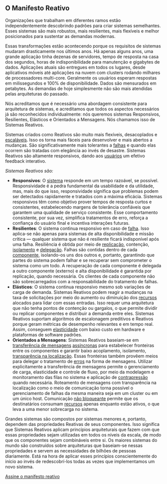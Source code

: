 O Manifesto Reativo
----------------------

Organizações que trabalham em diferentes ramos estão independentemente descobrindo padrões para criar sistemas semelhantes. Esses sistemas são mais robustos, mais resilientes, mais flexíveis e melhor posicionados para sustentar as demandas modernas.

Essas transformações estão acontecendo porque os requisitos de sistemas mudaram drasticamente nos últimos anos. Há apenas alguns anos, uma grande aplicação tinha dezenas de servidores, tempo de resposta na casa dos segundos, horas de indisponibilidade para manutenção e gigabytes de dados. Aplicações atuais são entregues em todos os lugares, desde aplicativos móveis até aplicações na nuvem com clusters rodando milhares de processadores multi-core. Geralmente os usuários esperam respostas em milissegundos e 100% de disponibilidade. Dados são mensurados em petabytes. As demandas de hoje simplesmente não são mais atendidas pelas arquiteturas do passado.

Nós acreditamos que é necessário uma abordagem consistente para arquitetura de sistemas, e acreditamos que todos os aspectos necessários já são reconhecidos individualmente: nós queremos sistemas Responsivos, Resilientes, Elásticos e Orientados a Mensagens. Nós chamamos isso de Sistemas Reativos.

Sistemas criados como Reativos são muito mais flexíveis, desacoplados e [escaláveis](/glossary#Scalability). Isso os torna mais fáceis para desenvolver e mais abertos a mudanças. São significativamente mais tolerantes a [falhas](/glossary#Failure) e quando elas ocorrem são tratadas com elegância ao invés de desastre. Sistemas Reativos são altamente responsivos, dando aos [usuários](/glossary#User) um efetivo feedback interativo.

*Sistemas Reativos são:*

* <a name="Responsive"></a>**Responsivos**: O [sistema](/glossary#System) responde em um tempo razoável, se possível. Responsividade é a pedra fundamental da usabilidade e da utilidade, mas, mais do que isso, responsividade significa que problemas podem ser detectados rapidamente e tratados com a máxima eficácia. Sistemas responsivos têm como objetivo prover tempos de resposta curtos e consistentes, estabelecendo margens de tolerância confiáveis que garantem uma qualidade de serviço consistente. Esse comportamento consistente, por sua vez, simplifica tratamentos de erro, reforça a confiança do usuário final e incentiva interações futuras.
* <a name="Resilient"></a>**Resilientes**: O sistema continua responsivo em caso de [falha](/glossary#Failure). Isso aplica-se não apenas para sistemas de alta disponibilidade e missão crítica — qualquer sistema que não é resiliente ficará indisponível após uma falha. Resiliência é obtida por meio de [replicação](/glossary#Replication), contenção, [isolamento](/glossary#Isolation) e [delegação](/glossary#Delegation). Falhas são contidas dentro de cada [componente](/glossary#Component), isolando-os uns dos outros e, portanto, garantindo que partes do sistema podem falhar e se recuperar sem comprometer o sistema como um todo. A recuperação de cada componente é delegada a outro componente (externo) e alta disponibilidade é garantida por replicação, quando necessária. Os clientes de cada componente não são sobrecarregados com a responsabilidade do tratamento de falhas.
* <a name="Elastic"></a>**Elásticos**: O sistema continua responsivo mesmo sob variações de carga de demanda. Sistemas Reativos podem reagir a mudanças na taxa de solicitações por meio do aumento ou diminuição dos [recursos](/glossary#Resource) alocados para lidar com essas entradas. Isso requer uma arquitetura que não tenha pontos de contenção ou gargalos, o que permite dividir ou replicar componentes e distribuir a demanda entre eles. Sistemas Reativos suportam algoritmos de escalonagem preditivos e Reativos porque geram métricas de desempenho relevantes e em tempo real. Assim, conseguem [elasticidade](/glossary#Elasticity) com baixo custo em hardware e plataformas de software padrões.
* <a name="Message-Driven"></a>**Orientados a Mensagens**: Sistemas Reativos baseiam-se em [transferência de mensagens](/glossary#Message-Driven) [assíncronas](/glossary#Asynchronous) para estabelecer fronteiras entre os componentes e garantir baixo acoplamento, isolamento, [transparência na localização](/glossary#Location-Transparency). Essas fronteiras também provêem meios para delegar o tratamento de [erros](/glossary#Failure) na forma de mensagens. Utilizar explicitamente a transferência de mensagens permite o gerenciamento de carga, elasticidade e controle de fluxo, por meio da modelagem e monitoramento das filas no sistema e aplicação de [contrapressão](/glossary#Back-Pressure) quando necessária. Roteamento de mensagens com transparência na localização como o meio de comunicação torna possível o gerenciamento de falhas da mesma maneira seja em um cluster ou em um único host. Comunicação [não bloqueante](/glossary#Non-Blocking) permite que os destinatários consumam [recursos](/glossary#Resource) apenas enquanto estão ativos, o que leva a uma menor sobrecarga no sistema.

Grandes sistemas são compostos por sistemas menores e, portanto, dependem das propriedades Reativas de seus componentes. Isso significa que Sistemas Reativos aplicam princípios arquiteturais que fazem com que essas propriedades sejam utilizadas em todos os níveis da escala, de modo que os componentes sejam combináveis entre si. Os maiores sistemas do mundo são construídos sobre  arquiteturas que baseiam-se nessas propriedades e servem as necessidades de bilhões de pessoas diariamente. Está na hora de aplicar esses princípios conscientemente do início ao invés de redescobrí-los todas as vezes que implementamos um novo sistema.

[Assine o manifesto reativo](http://www.reactivemanifesto.org/pt-BR#sign-button)
